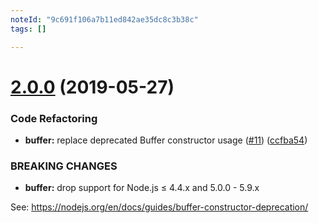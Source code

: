 ```yaml
---
noteId: "9c691f106a7b11ed842ae35dc8c3b38c"
tags: []

---
```


# [2.0.0](https://github.com/faeldt/base64id/compare/1.0.0...2.0.0) (2019-05-27)


### Code Refactoring

* **buffer:** replace deprecated Buffer constructor usage ([#11](https://github.com/faeldt/base64id/issues/11)) ([ccfba54](https://github.com/faeldt/base64id/commit/ccfba54))


### BREAKING CHANGES

* **buffer:** drop support for Node.js ≤ 4.4.x and 5.0.0 - 5.9.x

See: https://nodejs.org/en/docs/guides/buffer-constructor-deprecation/



